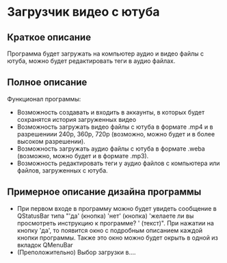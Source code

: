 # Загрузчик видео с ютуба

## Краткое описание

Программа будет загружать на компьютер аудио и видео файлы с ютуба, можно будет редактировать теги в аудио файлах.

## Полное описание

Функционал программы:
* Возможность создавать и входить в аккаунты, в которых будет сохранятся история загруженных видео
* Возможность загружать видео файлы с ютуба в формате .mp4 и в разрешениии 240p, 360p, 720p (возможно, можно будет и в более высоком разрешении). 
* Возможность загружать аудио файлы с ютуба в формате .weba (возможно, можно будет и в формате .mp3).
* Возможность редактировать теги у аудио файлов с компьютера или файлов, загруженных с ютуба.

## Примерное описание дизайна программы

* При первом входе в программу можно будет увидеть сообщение в QStatusBar типа "'да' (кнопка) 'нет' (кнопка) 'желаете ли вы просмотреть инструкцию к программе? ' (текст)". При нажатии на кнопку 'да', то появится окно с подробным описанием каждой кнопки программы. Также это окно можно будет окрыть в одной из вкладок QMenuBar
* (Преположительно) Выбор загрузки в....

 


